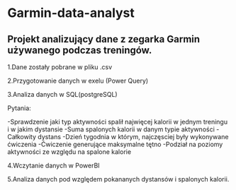 # Garmin-data-analyst
## Projekt analizujący dane z zegarka Garmin używanego podczas treningów.

  1.Dane zostały pobrane w pliku .csv
  
  2.Przygotowanie danych w exelu (Power Query)
  
  3.Analiza danych w SQL(postgreSQL)
  
  Pytania:
    
  -Sprawdzenie jaki typ aktywności spalił najwięcej kalorii w jednym treningu i w jakim dystansie
  -Suma spalonych kalorii w danym typie aktywności
  -Całkowity dystans
  -Dzień tygodnia w którym, najczęsciej były wykonywane ćwiczenia
  -Ćwiczenie generujące maksymalne tętno
  -Podział na poziomy aktywności ze względu na spalone kalorie
      
  4.Wczytanie danych w PowerBI
  
  5.Analiza danych pod względem pokananych dystansów i spalonych kalorii.

